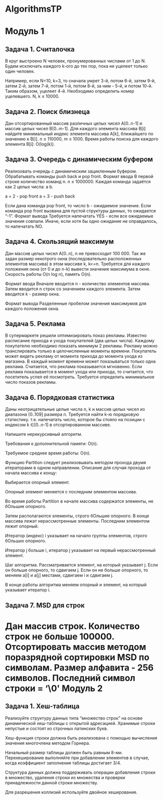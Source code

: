 # AlgorithmsTP
**Модуль 1**
=====================
Задача 1. Считалочка
-----------------------------------
В круг выстроено N человек, пронумерованных числами от 1 до N. Будем исключать каждого k-ого до тех пор, пока не уцелеет только один человек.

Например, если N=10, k=3, то сначала умрет 3-й, потом 6-й, затем 9-й, затем 2-й, затем 7-й, потом 1-й, потом 8-й, за ним - 5-й, и потом 10-й. Таким образом, уцелеет 4-й.
Необходимо определить номер уцелевшего.
N, k ≤ 10000.

Задача 2. Поиск близнеца
-----------------------------------
Дан отсортированный массив различных целых чисел A[0..n-1] и массив целых чисел B[0..m-1]. Для каждого элемента массива B[i] найдите минимальный индекс элемента массива A[k], ближайшего по значению к B[i]. n ≤ 110000, m ≤ 1000. Время работы поиска для каждого элемента B[i]: O(log(k)).

Задача 3. Очередь с динамическим буфером
-----------------------------------
Реализовать очередь с динамическим зацикленным буфером.
Обрабатывать команды push back и pop front.
Формат ввода
В первой строке количество команд n. n ≤ 1000000.
Каждая команда задаётся как 2 целых числа: a b.

a = 2 - pop front
a = 3 - push back

Если дана команда pop front, то число b - ожидаемое значение. Если команда pop front вызвана для пустой структуры данных, то ожидается “-1”.
Формат вывода
Требуется напечатать YES - если все ожидаемые значения совпали. Иначе, если хотя бы одно ожидание не оправдалось, то напечатать NO.

Задача 4. Скользящий максимум
-----------------------------------
Дан массив целых чисел A[0..n), n не превосходит 100 000. Так же задан размер некотрого окна (последовательно расположенных элементов массива) в этом массиве k, k<=n. Требуется для каждого положения окна (от 0 и до n-k) вывести значение максимума в окне. Скорость работы O(n log n), память O(n).

Формат ввода
Вначале вводится n - количество элементов массива. Затем вводится n строк со значением каждого элемента. Затем вводится k - размер окна.

Формат вывода
Разделенные пробелом значения максимумов для каждого положения окна.

Задача 5. Реклама
-----------------------------------
В супермаркете решили оптимизировать показ рекламы. Известно расписание прихода и ухода покупателей (два целых числа). Каждому покупателю необходимо показать минимум 2 рекламы. Рекламу можно транслировать только в целочисленные моменты времени. Покупатель может видеть рекламу от момента прихода до момента ухода из магазина. В каждый момент времени может показываться только одна реклама. Считается, что реклама показывается мгновенно. Если реклама показывается в момент ухода или прихода, то считается, что посетитель успел её посмотреть. 
Требуется определить минимальное число показов рекламы.

Задача 6. Порядковая статистика
-----------------------------------
Даны неотрицательные целые числа n, k и массив целых чисел из диапазона [0..109] размера n.
Требуется найти k-ю порядковую статистику. т.е. напечатать число, которое бы стояло на позиции с индексом k ∈[0..n-1] в отсортированном массиве.

Напишите нерекурсивный алгоритм.

Требования к дополнительной памяти: O(n).

Требуемое среднее время работы: O(n).

Функцию Partition следует реализовывать методом прохода двумя итераторами в одном направлении.
Описание для случая прохода от начала массива к концу:

Выбирается опорный элемент.

Опорный элемент меняется с последним элементом массива.

Во время работы Partition в начале массива содержатся элементы, не бОльшие опорного.

Затем располагаются элементы, строго бОльшие опорного. В конце массива лежат нерассмотренные элементы. Последним элементом лежит опорный.

Итератор (индекс) i указывает на начало группы элементов, строго бОльших опорного.

Итератор j больше i, итератор j указывает на первый нерассмотренный элемент.

Шаг алгоритма. Рассматривается элемент, на который указывает j. Если он больше опорного, то сдвигаем j. Если он не больше опорного, то меняем a[i] и a[j] местами, сдвигаем i и сдвигаем j.

В конце работы алгоритма меняем опорный и элемент, на который указывает итератор i.

Задача 7. MSD для строк
-----------------------------------
Дан массив строк. Количество строк не больше 100000. Отсортировать массив методом поразрядной сортировки MSD по символам. Размер алфавита - 256 символов. Последний символ строки = ‘\0'
**Модуль 2**
=================
Задача 1. Хеш-таблица
------------------
Реализуйте структуру данных типа “множество строк” на основе динамической хеш-таблицы с открытой адресацией. Хранимые строки непустые и состоят из строчных латинских букв.

Хеш-функция строки должна быть реализована с помощью вычисления значения многочлена методом Горнера.

Начальный размер таблицы должен быть равным 8-ми. Перехеширование выполняйте при добавлении элементов в случае, когда коэффициент заполнения таблицы достигает 3/4.

Структура данных должна поддерживать операции добавления строки в множество, удаления строки из множества и проверки принадлежности данной строки множеству.

Для разрешения коллизий используйте двойное хеширование.


